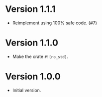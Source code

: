 # Version 1.1.1

- Reimplement using 100% safe code. (#7)

# Version 1.1.0

- Make the crate `#![no_std]`.

# Version 1.0.0

- Initial version.
